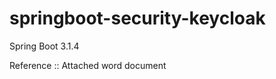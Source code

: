 # springboot-security-keycloak
Spring Boot 3.1.4

Reference :: Attached word document























































